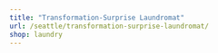 ```yaml
---
title: "Transformation-Surprise Laundromat"
url: /seattle/transformation-surprise-laundromat/
shop: laundry
---
```

